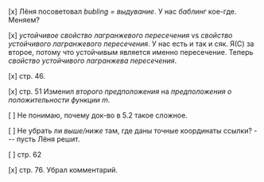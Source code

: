 [х] Лёня посоветовал *bubling = выдувание*. У нас *баблинг* кое-где.
    Меняем?

[х] *устойчивое свойство лагранжевого пересечения* vs *свойство устойчивого
    лагранжевого пересечения*. У нас есть и так и сяк. Я(С) за второе, потому что
    устойчивым является именно пересечение. Теперь *свойство устойчивого
    лагранжева пересечения*.

[х] стр. 46.

[х] стр. 51 Изменил *второго предположения* на *предположения о положительности
    функции $m$*.

[ ] Не понимаю, почему док-во в 5.2 такое сложное.

[ ] Не убрать ли *выше/ниже* там, где даны точные координаты ссылки? --- пусть Лёня решит.

[ ] стр. 62

[х] стр. 76. Убрал комментарий.
